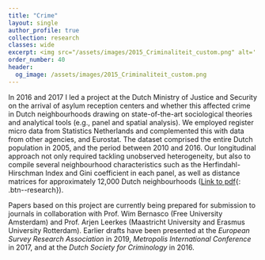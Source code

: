 ```yaml
---
title: "Crime"
layout: single
author_profile: true
collection: research
classes: wide
excerpt: <img src="/assets/images/2015_Criminaliteit_custom.png" alt=''>
order_number: 40
header: 
  og_image: /assets/images/2015_Criminaliteit_custom.png
---
```


In 2016 and 2017 I led a project at the Dutch Ministry of Justice and Security on the arrival of asylum reception centers and whether this affected crime in Dutch neighbourhoods drawing on state-of-the-art sociological theories and analytical tools (e.g., panel and spatial analysis). We employed register micro data from Statistics Netherlands and complemented this with data from other agencies, and Eurostat. The dataset comprised the entire Dutch population in 2005, and the period between 2010 and 2016. Our longitudinal approach not only required tackling unobserved heterogeneity, but also to compile several neighbourhood characteristics such as the Herfindahl-Hirschman Index and Gini coefficient in each panel, as well as distance matrices for approximately 12,000 Dutch neighbourhoods <!--The research report delivered to the Dutch parliament impacted political and societal debates and received broad media coverage in national newspapers, radio and TV.--> ([Link to pdf](https://repository.wodc.nl/bitstream/handle/20.500.12832/194/Cahier_2017-16_2750_Volledige_tekst_v2_tcm28-299890.pdf){: .btn--research}).

Papers based on this project are currently being prepared for submission to journals in collaboration with Prof. Wim Bernasco (Free University Amsterdam) and Prof. Arjen Leerkes (Maastricht University and Erasmus University Rotterdam). 
Earlier drafts have been presented at the <i>European Survey Research Association</i> in 2019, <i>Metropolis International Conference</i> in 2017, and at the <i>Dutch Society for Criminology</i> in 2016.